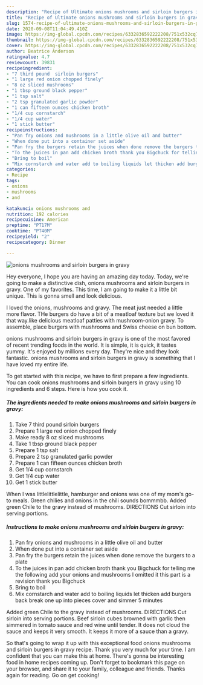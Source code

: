 ```yaml
---
description: "Recipe of Ultimate onions mushrooms and sirloin burgers in gravy"
title: "Recipe of Ultimate onions mushrooms and sirloin burgers in gravy"
slug: 1574-recipe-of-ultimate-onions-mushrooms-and-sirloin-burgers-in-gravy
date: 2020-09-08T11:04:49.410Z
image: https://img-global.cpcdn.com/recipes/6332836592222208/751x532cq70/onions-mushrooms-and-sirloin-burgers-in-gravy-recipe-main-photo.jpg
thumbnail: https://img-global.cpcdn.com/recipes/6332836592222208/751x532cq70/onions-mushrooms-and-sirloin-burgers-in-gravy-recipe-main-photo.jpg
cover: https://img-global.cpcdn.com/recipes/6332836592222208/751x532cq70/onions-mushrooms-and-sirloin-burgers-in-gravy-recipe-main-photo.jpg
author: Beatrice Anderson
ratingvalue: 4.7
reviewcount: 39831
recipeingredient:
- "7 third pound  sirloin burgers"
- "1 large red onion chopped finely"
- "8 oz sliced mushrooms"
- "1 tbsp ground black pepper"
- "1 tsp salt"
- "2 tsp granulated garlic powder"
- "1 can fifteen ounces chicken broth"
- "1/4 cup cornstarch"
- "1/4 cup water"
- "1 stick butter"
recipeinstructions:
- "Pan fry onions and mushrooms in a little olive oil and butter"
- "When done put into a container set aside"
- "Pan fry the burgers retain the juices when done remove the burgers to a plate"
- "To the juices in pan add chicken broth thank you Bigchuck for telling me the following  add your onions and mushrooms I omitted it this part is a revision thank you Bigchuck"
- "Bring to boil"
- "Mix cornstarch and water add to boiling liquids let thicken add burgers back break one up into pieces cover and simmer 5 minutes"
categories:
- Recipe
tags:
- onions
- mushrooms
- and

katakunci: onions mushrooms and 
nutrition: 192 calories
recipecuisine: American
preptime: "PT17M"
cooktime: "PT40M"
recipeyield: "2"
recipecategory: Dinner

---
```



![onions mushrooms and sirloin burgers in gravy](https://img-global.cpcdn.com/recipes/6332836592222208/751x532cq70/onions-mushrooms-and-sirloin-burgers-in-gravy-recipe-main-photo.jpg)

Hey everyone, I hope you are having an amazing day today. Today, we're going to make a distinctive dish, onions mushrooms and sirloin burgers in gravy. One of my favorites. This time, I am going to make it a little bit unique. This is gonna smell and look delicious.

I loved the onions, mushrooms and gravy. The meat just needed a little more flavor. THe burgers do have a bit of a meatloaf texture but we loved it that way.like delicious meatloaf patties with mushroom-onion gravy. To assemble, place burgers with mushrooms and Swiss cheese on bun bottom.

onions mushrooms and sirloin burgers in gravy is one of the most favored of recent trending foods in the world. It is simple, it is quick, it tastes yummy. It's enjoyed by millions every day. They're nice and they look fantastic. onions mushrooms and sirloin burgers in gravy is something that I have loved my entire life.


To get started with this recipe, we have to first prepare a few ingredients. You can cook onions mushrooms and sirloin burgers in gravy using 10 ingredients and 6 steps. Here is how you cook it.

<!--inarticleads1-->

##### The ingredients needed to make onions mushrooms and sirloin burgers in gravy:

1. Take 7 third pound  sirloin burgers
1. Prepare 1 large red onion chopped finely
1. Make ready 8 oz sliced mushrooms
1. Take 1 tbsp ground black pepper
1. Prepare 1 tsp salt
1. Prepare 2 tsp granulated garlic powder
1. Prepare 1 can fifteen ounces chicken broth
1. Get 1/4 cup cornstarch
1. Get 1/4 cup water
1. Get 1 stick butter


When I was littlelittlelittle, hamburger and onions was one of my mom&#39;s go-to meals. Green chilies and onions in the chili sounds bommmbb. Added green Chile to the gravy instead of mushrooms. DIRECTIONS Cut sirloin into serving portions. 

<!--inarticleads2-->

##### Instructions to make onions mushrooms and sirloin burgers in gravy:

1. Pan fry onions and mushrooms in a little olive oil and butter
1. When done put into a container set aside
1. Pan fry the burgers retain the juices when done remove the burgers to a plate
1. To the juices in pan add chicken broth thank you Bigchuck for telling me the following  add your onions and mushrooms I omitted it this part is a revision thank you Bigchuck
1. Bring to boil
1. Mix cornstarch and water add to boiling liquids let thicken add burgers back break one up into pieces cover and simmer 5 minutes


Added green Chile to the gravy instead of mushrooms. DIRECTIONS Cut sirloin into serving portions. Beef sirloin cubes browned with garlic then simmered in tomato sauce and red wine until tender. It does not cloud the sauce and keeps it very smooth. It keeps it more of a sauce than a gravy. 

So that's going to wrap it up with this exceptional food onions mushrooms and sirloin burgers in gravy recipe. Thank you very much for your time. I am confident that you can make this at home. There's gonna be interesting food in home recipes coming up. Don't forget to bookmark this page on your browser, and share it to your family, colleague and friends. Thanks again for reading. Go on get cooking!
